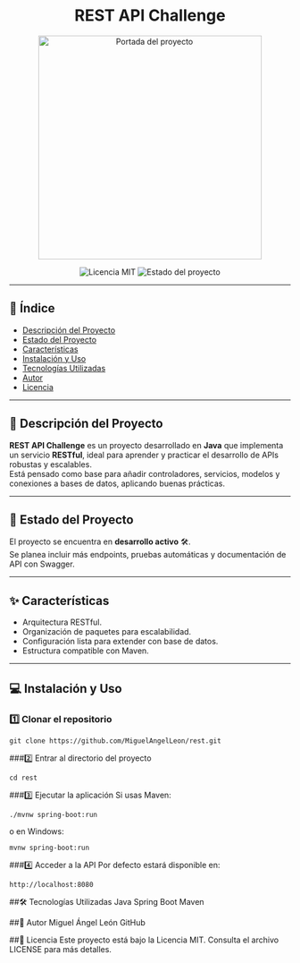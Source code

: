 <h1 align="center">REST API Challenge</h1>

<p align="center">
  <!-- Reemplaza con una imagen, logo o captura representativa del proyecto -->
  <img src="URL_DE_TU_IMAGEN_AQUI" alt="Portada del proyecto" width="400">
</p>

<p align="center">
  <img src="https://img.shields.io/badge/Licencia-MIT-green.svg" alt="Licencia MIT">
  <img src="https://img.shields.io/badge/Estado-En%20Desarrollo-yellow.svg" alt="Estado del proyecto">
</p>

---

## 📜 Índice
- [Descripción del Proyecto](#descripción-del-proyecto)
- [Estado del Proyecto](#estado-del-proyecto)
- [Características](#características)
- [Instalación y Uso](#instalación-y-uso)
- [Tecnologías Utilizadas](#tecnologías-utilizadas)
- [Autor](#autor)
- [Licencia](#licencia)

---

## 📌 Descripción del Proyecto
**REST API Challenge** es un proyecto desarrollado en **Java** que implementa un servicio **RESTful**, ideal para aprender y practicar el desarrollo de APIs robustas y escalables.  
Está pensado como base para añadir controladores, servicios, modelos y conexiones a bases de datos, aplicando buenas prácticas.

---

## 🚧 Estado del Proyecto
El proyecto se encuentra en **desarrollo activo** 🛠️.  
Se planea incluir más endpoints, pruebas automáticas y documentación de API con Swagger.

---

## ✨ Características
- Arquitectura RESTful.
- Organización de paquetes para escalabilidad.
- Configuración lista para extender con base de datos.
- Estructura compatible con Maven.

---

## 💻 Instalación y Uso

### 1️⃣ Clonar el repositorio
```
git clone https://github.com/MiguelAngelLeon/rest.git
```
###2️⃣ Entrar al directorio del proyecto
```
cd rest
```
###3️⃣ Ejecutar la aplicación
Si usas Maven:
```
./mvnw spring-boot:run
```
o en Windows:

```
mvnw spring-boot:run
```
###4️⃣ Acceder a la API
Por defecto estará disponible en:

```
http://localhost:8080
```

##🛠️ Tecnologías Utilizadas
Java 
Spring Boot 
Maven 

##👤 Autor
Miguel Ángel León
GitHub

##📄 Licencia
Este proyecto está bajo la Licencia MIT.
Consulta el archivo LICENSE para más detalles.
